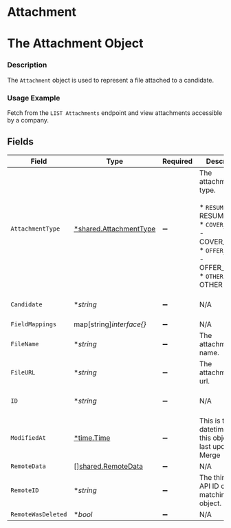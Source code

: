 # Attachment

# The Attachment Object
### Description
The `Attachment` object is used to represent a file attached to a candidate.
### Usage Example
Fetch from the `LIST Attachments` endpoint and view attachments accessible by a company.


## Fields

| Field                                                                                                                         | Type                                                                                                                          | Required                                                                                                                      | Description                                                                                                                   | Example                                                                                                                       |
| ----------------------------------------------------------------------------------------------------------------------------- | ----------------------------------------------------------------------------------------------------------------------------- | ----------------------------------------------------------------------------------------------------------------------------- | ----------------------------------------------------------------------------------------------------------------------------- | ----------------------------------------------------------------------------------------------------------------------------- |
| `AttachmentType`                                                                                                              | [*shared.AttachmentType](../../models/shared/attachmenttype.md)                                                               | :heavy_minus_sign:                                                                                                            | The attachment's type.<br/><br/>* `RESUME` - RESUME<br/>* `COVER_LETTER` - COVER_LETTER<br/>* `OFFER_LETTER` - OFFER_LETTER<br/>* `OTHER` - OTHER | RESUME                                                                                                                        |
| `Candidate`                                                                                                                   | **string*                                                                                                                     | :heavy_minus_sign:                                                                                                            | N/A                                                                                                                           | 2872ba14-4084-492b-be96-e5eee6fc33ef                                                                                          |
| `FieldMappings`                                                                                                               | map[string]*interface{}*                                                                                                      | :heavy_minus_sign:                                                                                                            | N/A                                                                                                                           | [object Object]                                                                                                               |
| `FileName`                                                                                                                    | **string*                                                                                                                     | :heavy_minus_sign:                                                                                                            | The attachment's name.                                                                                                        | Candidate Resume                                                                                                              |
| `FileURL`                                                                                                                     | **string*                                                                                                                     | :heavy_minus_sign:                                                                                                            | The attachment's url.                                                                                                         | http://alturl.com/p749b                                                                                                       |
| `ID`                                                                                                                          | **string*                                                                                                                     | :heavy_minus_sign:                                                                                                            | N/A                                                                                                                           | c640b80b-fac9-409f-aa19-1f9221aec445                                                                                          |
| `ModifiedAt`                                                                                                                  | [*time.Time](https://pkg.go.dev/time#Time)                                                                                    | :heavy_minus_sign:                                                                                                            | This is the datetime that this object was last updated by Merge                                                               | 2021-10-16T00:00:00Z                                                                                                          |
| `RemoteData`                                                                                                                  | [][shared.RemoteData](../../models/shared/remotedata.md)                                                                      | :heavy_minus_sign:                                                                                                            | N/A                                                                                                                           | [object Object]                                                                                                               |
| `RemoteID`                                                                                                                    | **string*                                                                                                                     | :heavy_minus_sign:                                                                                                            | The third-party API ID of the matching object.                                                                                | 11167                                                                                                                         |
| `RemoteWasDeleted`                                                                                                            | **bool*                                                                                                                       | :heavy_minus_sign:                                                                                                            | N/A                                                                                                                           |                                                                                                                               |